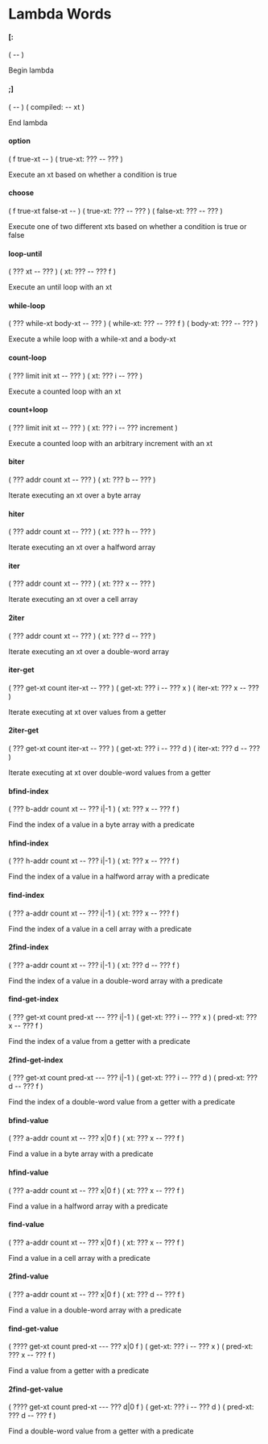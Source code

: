 # Lambda Words

#### [:
( -- )

Begin lambda

#### ;]
( -- ) ( compiled: -- xt )

End lambda

#### option
( f true-xt -- ) ( true-xt: ??? -- ??? )

Execute an xt based on whether a condition is true

#### choose
( f true-xt false-xt -- ) ( true-xt: ??? -- ??? ) ( false-xt: ??? -- ??? )

Execute one of two different xts based on whether a condition is true or false

#### loop-until
( ??? xt -- ??? ) ( xt: ??? -- ??? f )

Execute an until loop with an xt

#### while-loop
( ??? while-xt body-xt -- ??? ) ( while-xt: ??? -- ??? f )
( body-xt: ??? -- ??? )

Execute a while loop with a while-xt and a body-xt

#### count-loop
( ??? limit init xt -- ??? ) ( xt: ??? i -- ??? )

Execute a counted loop with an xt

#### count+loop
( ??? limit init xt -- ??? ) ( xt: ??? i -- ??? increment )

Execute a counted loop with an arbitrary increment with an xt

#### biter
( ??? addr count xt -- ??? ) ( xt: ??? b -- ??? )

Iterate executing an xt over a byte array

#### hiter
( ??? addr count xt -- ??? ) ( xt: ??? h -- ??? )

Iterate executing an xt over a halfword array

#### iter
( ??? addr count xt -- ??? ) ( xt: ??? x -- ??? )

Iterate executing an xt over a cell array

#### 2iter
( ??? addr count xt -- ??? ) ( xt: ??? d -- ??? )

Iterate executing an xt over a double-word array

#### iter-get
( ??? get-xt count iter-xt -- ??? ) ( get-xt: ??? i -- ??? x )
( iter-xt: ??? x -- ??? )

Iterate executing at xt over values from a getter

#### 2iter-get
( ??? get-xt count iter-xt -- ??? ) ( get-xt: ??? i -- ??? d ) ( iter-xt: ??? d -- ??? )

Iterate executing at xt over double-word values from a getter

#### bfind-index
( ??? b-addr count xt -- ??? i|-1 ) ( xt: ??? x -- ??? f )

Find the index of a value in a byte array with a predicate

#### hfind-index
( ??? h-addr count xt -- ??? i|-1 ) ( xt: ??? x -- ??? f )

Find the index of a value in a halfword array with a predicate

#### find-index
( ??? a-addr count xt -- ??? i|-1 ) ( xt: ??? x -- ??? f )

Find the index of a value in a cell array with a predicate

#### 2find-index
( ??? a-addr count xt -- ??? i|-1 ) ( xt: ??? d -- ??? f )

Find the index of a value in a double-word array with a predicate

#### find-get-index
( ??? get-xt count pred-xt --- ??? i|-1 ) ( get-xt: ??? i -- ??? x )
( pred-xt: ??? x -- ??? f )

Find the index of a value from a getter with a predicate

#### 2find-get-index
( ??? get-xt count pred-xt --- ??? i|-1 ) ( get-xt: ??? i -- ??? d )
( pred-xt: ??? d -- ??? f )

Find the index of a double-word value from a getter with a predicate

#### bfind-value
( ??? a-addr count xt -- ??? x|0 f ) ( xt: ??? x -- ??? f )

Find a value in a byte array with a predicate


#### hfind-value
( ??? a-addr count xt -- ??? x|0 f ) ( xt: ??? x -- ??? f )

Find a value in a halfword array with a predicate


#### find-value
( ??? a-addr count xt -- ??? x|0 f ) ( xt: ??? x -- ??? f )

Find a value in a cell array with a predicate


#### 2find-value
( ??? a-addr count xt -- ??? x|0 f ) ( xt: ??? d -- ??? f )

Find a value in a double-word array with a predicate

#### find-get-value
( ???? get-xt count pred-xt --- ??? x|0 f ) ( get-xt: ??? i -- ??? x )
( pred-xt: ??? x -- ??? f )

Find a value from a getter with a predicate

#### 2find-get-value
( ???? get-xt count pred-xt --- ??? d|0 f ) ( get-xt: ??? i -- ??? d )
( pred-xt: ??? d -- ??? f )

Find a double-word value from a getter with a predicate
